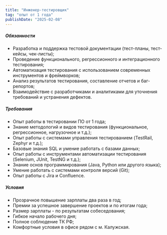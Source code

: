 ```yaml
---
title: "Инженер-тестировщик"
tag: "опыт от 1 года"
publishDate: "2025-02-08"
---
```


##### Обязанности

- Разработка и поддержка тестовой документации (тест-планы, тест-кейсы, чек-листы);
- Проведение функционального, регрессионного и интеграционного тестирования;
- Автоматизация тестирования с использованием современных инструментов и фреймворков;
- Анализ результатов тестирования, составление отчетов и баг-репортов;
- Взаимодействие с разработчиками и аналитиками для уточнения требований и устранения дефектов.

##### Требования

- Опыт работы в тестировании ПО от 1 года;
- Знание методологий и видов тестирования (функциональное, регрессионное, нагрузочное и т.д.);
- Опыт работы с системами управления тестированием (TestRail, Zephyr и т.д.);
- Базовые знания SQL и умение работать с базами данных;
- Опыт работы с инструментами автоматизации тестирования (Selenium, JUnit, TestNG и т.д.);
- Знание основ программирования (Java, Python или другого языка);
- Умение работать с системами контроля версий (Git);
- Опыт работы с Jira и Confluence.

##### Условия

- Прозрачное повышение зарплаты два раза в год;
- Премии за успешное завершение проектов и по итогам года;
- Размер зарплаты - по результатам собеседования;
- Гибкое начало рабочего дня;
- Полное соблюдение ТК РФ;
- Комфортные условия в офисе рядом с м. Калужская.